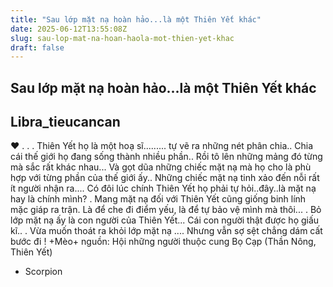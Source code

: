 ```yaml
---
title: "Sau lớp mặt nạ hoàn hảo...là một Thiên Yết khác"
date: 2025-06-12T13:55:08Z
slug: sau-lop-mat-na-hoan-haola-mot-thien-yet-khac
draft: false
---
```


## Sau lớp mặt nạ hoàn hảo...là một Thiên Yết khác

## Libra_tieucancan

♥
.
.
.
Thiên Yết họ là một hoạ sĩ......... tự
vẽ ra những nét phân chia..
Chia cái thế giới họ đang sống
thành nhiều phần..
Rồi tô lên những mảng đó từng
mà sắc rất khác nhau...
Và gọt dũa những chiếc mặt nạ
mà họ cho là phù hợp với từng
phần của thế giới ấy..
Những chiếc mặt nạ tinh xảo đến
nỗi rất ít người nhận ra.... Có đôi
lúc chính Thiên Yết họ phải tự
hỏi..đây..là mặt nạ hay là chính
mình?
.
Mang mặt nạ đối với Thiên Yết
cũng giống binh lính mặc giáp ra
trận.
Là để che đi điểm yếu, là để tự
bảo vệ mình mà thôi...
.
Bỏ lớp mặt nạ ấy là con người của
Thiên Yết... Cái con người thật
được họ giấu kĩ..
.
Vừa muốn thoát ra khỏi lớp mặt
nạ ....
Nhưng vẫn sợ sệt chẳng dám cất
bước đi !
+Mèo+
nguồn: Hội những người thuộc cung
Bọ Cạp (Thần Nông, Thiên Yết)
- Scorpion